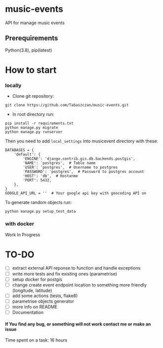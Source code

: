 # music-events
API for manage music events

## Prerequirements
Python(3.8), pip(latest)
# How to start
### locally
- Clone git repository:

```
git clone https://github.com/Tabaszczan/music-events.git
```
- In root directory run:

```
pip install -r requirements.txt
python manage.py migrate
python manage.py runserver
```
Then you need to add `local_settings` into musicevent directory with these:
```
DATABASES = {
    'default': {
        'ENGINE': 'django.contrib.gis.db.backends.postgis',
        'NAME': 'postgres',  # Table name
        'USER': 'postgres',  # Username to postgres
        'PASSWORD': 'postgres',  # Password to postgres account
        'HOST': 'db',  # Hostanme
        'PORT': 5432,
    },
}
GOOGLE_API_URL = ''  # Your google api key with geocoding API on
```
To generate random objects run:

```
python manage.py setup_test_data
```

### with docker
Work In Progress
# TO-DO
- [ ] extract external API reponse to function and handle exceptions 
- [ ] write more tests and fix existing ones (parametrise)
- [ ] setup docker for postgis 
- [ ] change create event endpoint location to something more friendly (longitude, latitude)
- [ ] add some actions (tests, flake8)
- [ ] parametrise objects generator
- [ ] more info on README
- [ ] Documentation

#### If You find any bug, or something will not work contact me or make an issue
Time spent on a task: 16 hours
